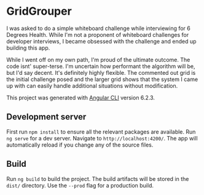 # GridGrouper

I was asked to do a simple whiteboard challenge while interviewing for 6 Degrees Health. While I'm not a proponent of whiteboard challenges for developer interviews, I became obsessed with the challenge and ended up building this app.

While I went off on my own path, I'm proud of the ultimate outcome. The code isnt' super-terse. I'm uncertain how performant the algorithm will be, but I'd say decent. It's definitely highly flexible. The commented out grid is the initial challenge posed and the larger grid shows that the system I came up with can easily handle additional situations without modification.

This project was generated with [Angular CLI](https://github.com/angular/angular-cli) version 6.2.3.

## Development server

First run `npm install` to ensure all the relevant packages are available.
Run `ng serve` for a dev server. Navigate to `http://localhost:4200/`. The app will automatically reload if you change any of the source files.

## Build

Run `ng build` to build the project. The build artifacts will be stored in the `dist/` directory. Use the `--prod` flag for a production build.
